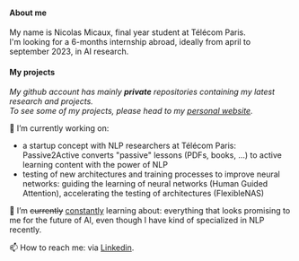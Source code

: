 #### About me
My name is Nicolas Micaux, final year student at Télécom Paris.  
I'm looking for a 6-months internship abroad, ideally from april to september 2023, in AI research.  

#### My projects
_My github account has mainly **private** repositories containing my latest research and projects._  
_To see some of my projects, please head to my [personal website](https://sites.google.com/view/nicolas-micaux/home)._


🔭 I’m currently working on:
- a startup concept with NLP researchers at Télécom Paris: Passive2Active converts "passive" lessons (PDFs, books, ...) to active learning content with the power of NLP
- testing of new architectures and training processes to improve neural networks: guiding the learning of neural networks (Human Guided Attention), accelerating the testing of architectures (FlexibleNAS)

🌱 I’m <del>currently</del> <ins>constantly</ins> learning about: everything that looks promising to me for the future of AI, even though I have kind of specialized in NLP recently.

<!-- 👯 I’m looking to collaborate on
🤔 I’m looking for help with ...
-->

<!-- - 💬 Ask me about ...-->

📫 How to reach me: via [Linkedin](https://www.linkedin.com/in/nicolas-micaux-486306201/). 
